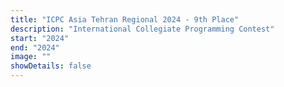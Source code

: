 ```yaml
---
title: "ICPC Asia Tehran Regional 2024 - 9th Place"
description: "International Collegiate Programming Contest"
start: "2024"
end: "2024"
image: ""
showDetails: false
---
```

